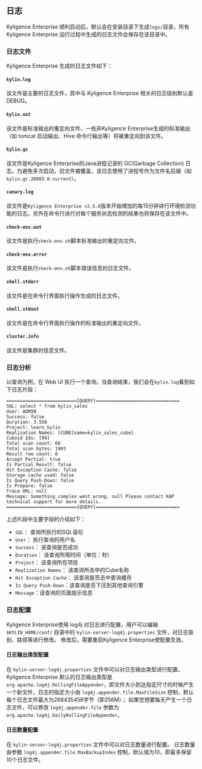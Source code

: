 ## 日志

Kyligence Enterprise 顺利启动后，默认会在安装目录下生成`logs/`目录，所有 Kyligence Enterprise 运行过程中生成的日志文件会保存在该目录中。

### 日志文件
Kyligence Enterprise 生成的日志文件如下：
#### `kylin.log`
该文件是主要的日志文件，其中与 Kyligence Enterprise 相关的日志级别默认是DEBUG。

#### `kylin.out`
该文件是标准输出的重定向文件，一些非Kyligence Enterprise生成的标准输出（如 tomcat 启动输出、Hive 命令行输出等）将被重定向到该文件。

#### `kylin.gc`
该文件是Kyligence Enterprise的Java进程记录的 GC(Garbage Collection) 日志。为避免多次启动，旧文件被覆盖，该日志使用了进程号作为文件名后缀（如 `kylin.gc.20003.0.current`）。

#### `canary.log`
该文件是`Kyligence Enterprise v2.5.6`版本开始增加的每15分钟进行环境检测功能的日志。另外在命令行进行对每个服务状态检测的结果也将保存在该文件中。

#### `check-env.out`
该文件是执行`check-env.sh`脚本标准输出的重定向文件。

#### `check-env.error`
该文件是执行`check-env.sh`脚本错误信息的日志文件。

#### `shell.stderr`
该文件是在命令行界面执行操作生成的日志文件。

#### `shell.stdout`
该文件是在命令行界面执行操作的标准输出的重定向文件。

#### `cluster.info`
该文件是集群的信息文件。

### 日志分析
以查询为例，在 Web UI 执行一个查询，当查询结束，我们会在`kylin.log`看到如下日志片段：

```
==========================[QUERY]===============================
SQL: select * from kylin_sales
User: ADMIN
Success: false
Duration: 3.558
Project: learn_kylin
Realization Names: [CUBE[name=kylin_sales_cube]
Cuboid Ids: [99]
Total scan count: 66
Total scan bytes: 1903
Result row count: 0
Accept Partial: true
Is Partial Result: false
Hit Exception Cache: false
Storage cache used: false
Is Query Push-Down: false
Is Prepare: false
Trace URL: null
Message: Something complex went wrong. null Please contact KAP technical support for more details. 
==========================[QUERY]===============================
```
上述片段中主要字段的介绍如下：

* `SQL`： 查询所执行的SQL语句
* `User`： 执行查询的用户名
* `Success`： 该查询是否成功
* `Duration`： 该查询所用时间（单位：秒）
* `Project`： 该查询所在项目
* `Realization Names`： 该查询所击中的Cube名称
* `Hit Exception Cache`： 该查询是否击中查询缓存
* `Is Query Push-Down`：该查询是否下压到其他查询引擎
* `Message`：该查询的页面提示信息

### 日志配置
Kyligence Enterprise使用 log4j 对日志进行配置，用户可以编辑 `$KYLIN_HOME/conf/` 目录中的 `kylin-server-log4j.properties` 文件，对日志级别、路径等进行修改。
修改后，需要重启Kyligence Enterprise使配置生效。

#### 日志输出类型配置
在 `kylin-server-log4j.properties` 文件中可以对日志输出类型进行配置。<br />
Kyligence Enterprise 默认的日志输出类型是`org.apache.log4j.RollingFileAppender`，即文件大小到达指定尺寸的时候产生一个新文件，日志的指定大小由 `log4j.appender.file.MaxFileSize` 控制，默认每个日志文件最大为268435456字节（即256M）；
如果您想要每天产生一个日志文件，可以修改 `log4j.appender.file` 参数为 `org.apache.log4j.DailyRollingFileAppender`。

#### 日志数量配置
在 `kylin-server-log4j.properties` 文件中可以对日志数量进行配置。
日志数量由参数 `log4j.appender.file.MaxBackupIndex` 控制，默认值为10，即最多保留10个日志文件。

